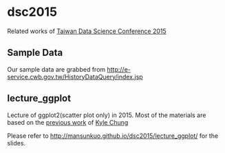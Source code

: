 # dsc2015

Related works of 
[Taiwan Data Science Conference 2015](http://datasci.tw/)

## Sample Data

Our sample data are grabbed from http://e-service.cwb.gov.tw/HistoryDataQuery/index.jsp

## lecture_ggplot

Lecture of ggplot2(scatter plot only) in 2015.
Most of the materials are based on the 
[previous work](https://github.com/everdark/lecture_ggplot) of
[Kyle Chung](https://github.com/everdark)

Please refer to http://mansunkuo.github.io/dsc2015/lecture_ggplot/
for the slides.